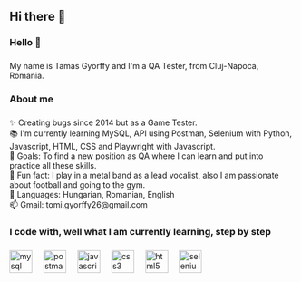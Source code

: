 ## Hi there 👋

<h3 align="left">Hello 👋</h3>

###

<p align="left">My name is Tamas Gyorffy and I'm a QA Tester, from Cluj-Napoca, Romania.</p>

###

<h3 align="left">About me</h3>

###

<p align="left">✨ Creating bugs since 2014 but as a Game Tester.<br>📚 I'm currently learning MySQL, API using Postman, Selenium with Python, Javascript, HTML, CSS and Playwright with Javascript. <br>🎯 Goals: To find a new position as QA where I can learn and put into practice all these skills. <br>🎲 Fun fact: I play in a metal band as a lead vocalist, also I am passionate about football and going to the gym. <br> 💬 Languages: Hungarian, Romanian, English <br>📫 
 Gmail: tomi.gyorffy26@gmail.com</p>

###

<h3 align="left">I code with, well what I am currently learning, step by step</h3>

###

<div align="left">
  <img src="https://cdn.jsdelivr.net/gh/devicons/devicon/icons/mysql/mysql-original.svg" height="40" alt="mysql logo"  />
  <img width="12" />
  <img src="https://cdn.simpleicons.org/postman/FF6C37" height="40" alt="postman logo"  />
  <img width="12" />
  <img src="https://cdn.jsdelivr.net/gh/devicons/devicon/icons/javascript/javascript-original.svg" height="40" alt="javascript logo"  />
  <img width="12" />
  <img src="https://cdn.simpleicons.org/css3/1572B6" height="40" alt="css3 logo"  />
  <img width="12" />
  <img src="https://cdn.simpleicons.org/html5/E34F26" height="40" alt="html5 logo"  />
  <img width="12" />
  <img src="https://cdn.simpleicons.org/selenium/43B02A" height="40" alt="selenium logo"  />
</div>

###


<!--
**tomidbp/tomidbp** is a ✨ _special_ ✨ repository because its `README.md` (this file) appears on your GitHub profile.

Here are some ideas to get you started:

- 🔭 I’m currently working on ...
- 🌱 I’m currently learning ...
- 👯 I’m looking to collaborate on ...
- 🤔 I’m looking for help with ...
- 💬 Ask me about ...
- 📫 How to reach me: ...
- 😄 Pronouns: ...
- ⚡ Fun fact: ...
-->


